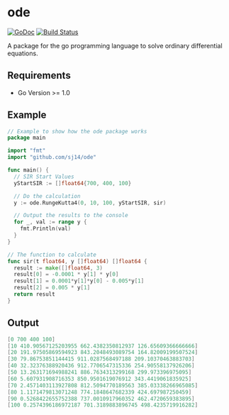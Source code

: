 ode
===
[![GoDoc](https://godoc.org/github.com/sj14/ode?status.png)](https://godoc.org/github.com/sj14/ode) [![Build Status](https://travis-ci.org/sj14/ode.svg)](https://travis-ci.org/sj14/ode)

A package for the go programming language to solve ordinary differential equations.

## Requirements

- Go Version >= 1.0

## Example
```go
// Example to show how the ode package works
package main

import "fmt"
import "github.com/sj14/ode"

func main() {
  // SIR Start Values
  yStartSIR := []float64{700, 400, 100}

  // Do the calculation
  y := ode.RungeKutta4(0, 10, 100, yStartSIR, sir)

  // Output the results to the console
  for _, val := range y {
    fmt.Println(val)
  }
}

// The function to calculate
func sir(t float64, y []float64) []float64 {
  result := make([]float64, 3)
  result[0] = -0.0001 * y[1] * y[0]
  result[1] = 0.0001*y[1]*y[0] - 0.005*y[1]
  result[2] = 0.005 * y[1]
  return result
}
```
## Output
```go
[0 700 400 100]
[10 410.90567125203955 662.4382350812937 126.65609366666666]
[20 191.97505869594923 843.2048493089754 164.82009199507524]
[30 79.86753851144415 911.0287568497188 209.10370463883703]
[40 32.32376388920436 912.7706547315336 254.90558137926206]
[50 13.263171694988241 886.7634313299168 299.973396975095]
[60 5.607931908716353 850.9501619076912 343.4419061835925]
[70 2.4571403113927808 812.5094770189563 385.03338266965085]
[80 1.1171479813071248 774.1848647682339 424.697987250459]
[90 0.5268422655752388 737.0010917960352 462.4720659383895]
[100 0.2574396186972187 701.3189883896745 498.4235719916282]
```
